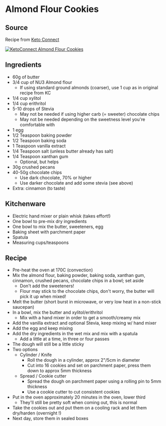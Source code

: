 # Almond Flour Cookies

## Source

Recipe from [Keto Connect](https://www.ketoconnect.net/recipe/low-carb-chocolate-chip-cookies/)

[![KetoConnect Almond Flour Cookies](http://img.youtube.com/vi/EqGMev7IeO0/0.jpg)](http://www.youtube.com/watch?v=EqGMev7IeO0)

## Ingredients

  - 60g of butter
  - 3/4 cup of NU3 Almond flour
    - If using standard ground almonds (coarser), use 1 cup as in original recipe from KC
  - 1/4 cup xylitol
  - 1/4 cup erithritol
  - 5-10 drops of Stevia
    - May not be needed if using higher carb (= sweeter) chocolate chips
    - May not be needed depending on the sweetness level you're comfortable with
  - 1 egg
  - 1/2 Teaspoon baking powder
  - 1/2 Teaspoon baking soda
  - 1 Teaspoon vanilla extract
  - 1/4 Teaspoon salt (unless butter already has salt)
  - 1/4 Teaspoon xanthan gum
    - Optional, but helps
  - 30g crushed pecans
  - 40-50g chocolate chips
    - Use dark chocolate, 70% or higher
    - Use darker chocolate and add some stevia (see above) 
  - Extra: cinnamon (to taste)

## Kitchenware

  - Electric hand mixer or plain whisk (takes effort!)
  - One bowl to pre-mix dry ingredients
  - One bowl to mix the butter, sweeteners, egg
  - Baking sheet with parchment paper
  - Spatula
  - Measuring cups/teaspoons

## Recipe

  - Pre-heat the oven at 170C (convection)
  - Mix the almond flour, baking powder, baking soda, xanthan gum, cinnamon, crushed pecans, chocolate chips in a bowl; set aside
    - Don't add the sweeteners!
    - Flour may stick to the chocolate chips, don't worry, the butter will pick it up when mixed!
  - Melt the butter (short burst in microwave, or very low heat in a non-stick saucepan)
  - In a bowl, mix the butter and xylitol/erithritol
    - Mix with a hand mixer in order to get a smooth/creamy mix
  - Add the vanilla extract and optional Stevia, keep mixing w/ hand mixer
  - Add the egg and keep mixing
  - Add the dry ingredients in the wet mix and mix with a spatula
    - Add a little at a time, in three or four passes
  - The dough will still be a little sticky
  - Two options
    - Cylinder / Knife
      - Roll the dough in a cylinder, approx 2"/5cm in diameter
      - Cut into 16 cookies and set on parchment paper, press them down to approx 5mm thickness
    - Spread / Cookie cutter
      - Spread the dough on parchment paper using a rolling pin to 5mm thickness
      - Use a cookie cutter to cut consistent cookies
   - Put in the oven approximately 20 minutes in the oven, lower third
     - They'll still be pretty soft when coming out, this is normal
   - Take the cookies out and put them on a cooling rack and let them dry/harden (overnight !)
   - Next day, store them in sealed boxes
